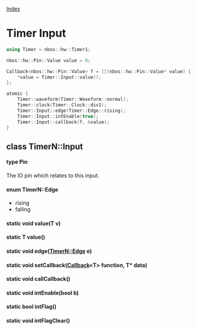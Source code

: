 [Index](../../index.hpp.md#index)

# Timer Input

```c++
using Timer = nbos::hw::Timer1;

nbos::hw::Pin::Value value = 0;

Callback<nbos::hw::Pin::Value> f = [](nbos::hw::Pin::Value* value) {
    *value = Timer::Input::value();
};

atomic {
    Timer::waveform(Timer::Waveform::normal);
    Timer::clock(Timer::Clock::div1);
    Timer::Input::edge(Timer::Edge::rising);
    Timer::Input::intEnable(true);
    Timer::Input::callback(f, &value);
}
```

## class TimerN::Input

#### type Pin
The IO pin which relates to this input.

#### enum TimerN::Edge
* rising
* falling

#### static void value(T v)

#### static T value()

#### static void edge([TimerN::Edge](input.xpp.md#enum-timernedge) e)

#### static void setCallback([Callback](../callback.hpp.md#callbackt--void-t)<T\> function, T\* data)

#### static void callCallback()

#### static void intEnable(bool b)

#### static bool intFlag()

#### static void intFlagClear()
